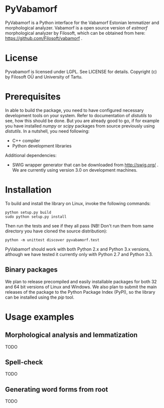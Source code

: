 PyVabamorf
==========

PyVabamorf is a Python interface for the Vabamorf Estonian lemmatizer and morphological analyzer.
Vabamorf is a open source version of _estmorf_ morphological analyzer by Filosoft,
which can be obtained from here: https://github.com/Filosoft/vabamorf .

# License

Pyvabamorf is licensed under LGPL. See LICENSE for details.
Copyright (c) by Filosoft OÜ and University of Tartu.

# Prerequisites

In able to build the package, you need to have configured necessary development tools on your system.
Refer to documentation of _distutils_ to see, how this should be done. But you are already good to go,
if for example you have  installed _numpy_ or _scipy_ packages from source previously using _distutils_.
In a nutshell, you need following:
- C++ compiler
- Python development libraries

Additional dependencies:
- SWIG wrapper generator that can be downloaded from http://swig.org/ . We are currently using version 3.0 on development machines.

# Installation

To build and install the library on Linux, invoke the following commands:
```
python setup.py build
sudo python setup.py install
```

Then run the tests and see if they all pass (NB! Don't run them from same directory you have cloned the source distribution):
```
python -m unittest discover pyvabamorf.test
```

PyVabamorf should work with both Python 2.x and Python 3.x versions, although we have tested it
currently only with Python 2.7 and Python 3.3.

## Binary packages

We plan to release precompiled and easily installable packages for both 32 and 64 bit versions of Linux and Windows.
We also plan to submit the main releases of the package to the Python Package Index (PyPI),
so the library can be installed using the _pip_ tool.

# Usage examples

## Morphological analysis and lemmatization

TODO

## Spell-check

TODO

## Generating word forms from root

TODO


